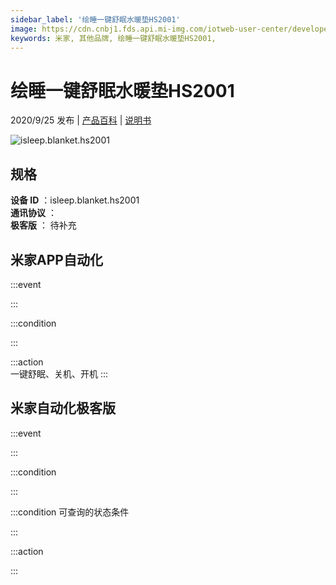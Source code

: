 ```yaml
---
sidebar_label: '绘睡一键舒眠水暖垫HS2001'
image: https://cdn.cnbj1.fds.api.mi-img.com/iotweb-user-center/developer_1679047768321PasE0k5Z.png?GalaxyAccessKeyId=AKVGLQWBOVIRQ3XLEW&Expires=9223372036854775807&Signature=Qv/8TwDsnOZn/w12RJMbOjeMfYE=
keywords: 米家, 其他品牌, 绘睡一键舒眠水暖垫HS2001, 
---
```

# 绘睡一键舒眠水暖垫HS2001

2020/9/25 发布 | [产品百科](https://home.mi.com/webapp/content/baike/product/index.html?model=isleep.blanket.hs2001/) | [说明书](https://home.mi.com/views/introduction.html?model=isleep.blanket.hs2001&region=cn)

![isleep.blanket.hs2001](https://cdn.cnbj1.fds.api.mi-img.com/iotweb-user-center/developer_1679047768321PasE0k5Z.png?GalaxyAccessKeyId=AKVGLQWBOVIRQ3XLEW&Expires=9223372036854775807&Signature=Qv/8TwDsnOZn/w12RJMbOjeMfYE=)

## 规格  
> 
**设备 ID** ：isleep.blanket.hs2001  
**通讯协议** ：  
**极客版**  ： 待补充 


## 米家APP自动化  

:::event  

:::

:::condition  

:::

:::action   
一键舒眠、关机、开机
:::

## 米家自动化极客版  

:::event  

:::

:::condition  

:::

:::condition 可查询的状态条件  

:::

:::action  

:::

        
